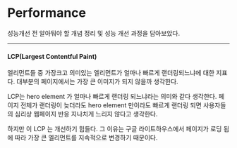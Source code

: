 # Performance

성능개선 전 알아둬야 할 개념 정리 및 성능 개선 과정을 담아보았다.

---

#### LCP(Largest Contentful Paint)

엘리먼트들 중 가장크고 의미있는 엘리먼트가 얼마나 빠르게 랜더링되느냐에 대한 지표다. 대부분의 페이지에서는 가장 큰 이미지가 되지 않을까 생각한다.

LCP는 hero element 가 얼마나 빠르게 랜더링 되느냐라는 의미와 같다 생각한다. 페이지 전체가 랜더링이 늦더라도 hero element 만이라도 빠르게 랜더링 되면 사용자들의 심리상 웹페이지 반응 지나치게 느리지 않다고 생각한다.

하지만 이 LCP 는 개선하기 힘들다. 그 이유는 구글 라이트하우스에서 페이지가 로딩 됨에 따라 가장 큰 엘리먼트를 지속적으로 변경하기 때문이다.
